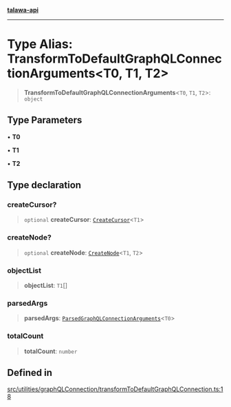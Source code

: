 [**talawa-api**](../../../../README.md)

***

# Type Alias: TransformToDefaultGraphQLConnectionArguments\<T0, T1, T2\>

> **TransformToDefaultGraphQLConnectionArguments**\<`T0`, `T1`, `T2`\>: `object`

## Type Parameters

• **T0**

• **T1**

• **T2**

## Type declaration

### createCursor?

> `optional` **createCursor**: [`CreateCursor`](CreateCursor.md)\<`T1`\>

### createNode?

> `optional` **createNode**: [`CreateNode`](CreateNode.md)\<`T1`, `T2`\>

### objectList

> **objectList**: `T1`[]

### parsedArgs

> **parsedArgs**: [`ParsedGraphQLConnectionArguments`](../../parseGraphQLConnectionArguments/type-aliases/ParsedGraphQLConnectionArguments.md)\<`T0`\>

### totalCount

> **totalCount**: `number`

## Defined in

[src/utilities/graphQLConnection/transformToDefaultGraphQLConnection.ts:18](https://github.com/Suyash878/talawa-api/blob/f376d03c37e9acd046e7cc983947432c95f74442/src/utilities/graphQLConnection/transformToDefaultGraphQLConnection.ts#L18)
